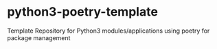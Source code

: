 # python3-poetry-template
Template Repository for Python3 modules/applications using poetry for package management
